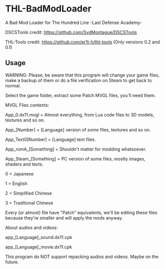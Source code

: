 # THL-BadModLoader
A Bad Mod Loader for The Hundred Line -Last Defense Academy-

DSCSTools credit: https://github.com/SydMontague/DSCSTools

THL-Tools credit: https://github.com/er1t-h/thl-tools (Only versions 0.2 and 0.1)

## Usage
WARNING: Please, be aware that this program will change your game files, make a backup of them or do a file verification on Steam to get back to normal.

Select the game folder, extract some Patch MVGL files, you'll need them.

MVGL Files contents:


App_0.dx11.mvgl = Almost everything, from Lua code files to 3D models, textures and so on.

App_[Number] = [Language] version of some files, textures and so on.

App_Text0[Number] = [Language] text files.

App_romA_[Something] = Shouldn't matter for modding whatsoever.

App_Steam_[Something] = PC version of some files, mostly images, shaders and texts.




0 = Japanese

1 = English

2 = Simplified Chinese

3 = Traditional Chinese



Every (or almost) file have "Patch" equivalents, we'll be editing these files because they're smaller and will apply the mods anyway.

About audios and videos:

app_[Language]_sound.dx11.cpk

app_[Language]_movie.dx11.cpk


This program do NOT support repacking audios and videos. Maybe on the future.
